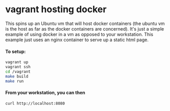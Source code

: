vagrant hosting docker
======================

This spins up an Ubuntu vm that will host docker containers (the ubuntu vm is the host as far as the docker containers are concerned).  It's just a simple example of using docker in a vm as opposed to your workstation.  This example just uses an nginx container to serve up a static html page.

#### To setup:
```bash
vagrant up
vagrant ssh
cd /vagrant
make build
make run
```

#### From your workstation, you can then
```bash
curl http://localhost:8080
```
